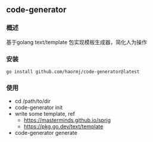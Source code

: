 ## code-generator

### 概述

基于golang text/template 包实现模板生成器，简化人为操作

### 安装

```
go install github.com/haormj/code-generator@latest
```

### 使用

- cd /path/to/dir
- code-generator init
- write some template, ref
    - https://masterminds.github.io/sprig
    - https://pkg.go.dev/text/template
- code-generator generate 